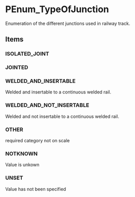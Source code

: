 # PEnum_TypeOfJunction

Enumeration of the different junctions used in railway track.

## Items

### ISOLATED_JOINT


### JOINTED


### WELDED_AND_INSERTABLE
Welded and insertable to a continuous welded rail.

### WELDED_AND_NOT_INSERTABLE
Welded and not insertable to a continuous welded rail.

### OTHER
required category not on scale

### NOTKNOWN
Value is unkown

### UNSET
Value has not been specified

